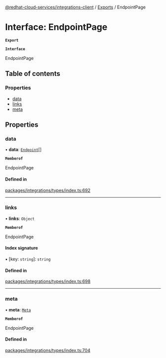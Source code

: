 [@redhat-cloud-services/integrations-client](../README.md) / [Exports](../modules.md) / EndpointPage

# Interface: EndpointPage

**`Export`**

**`Interface`**

EndpointPage

## Table of contents

### Properties

- [data](EndpointPage.md#data)
- [links](EndpointPage.md#links)
- [meta](EndpointPage.md#meta)

## Properties

### data

• **data**: [`Endpoint`](Endpoint.md)[]

**`Memberof`**

EndpointPage

#### Defined in

[packages/integrations/types/index.ts:692](https://github.com/RedHatInsights/javascript-clients/blob/master/packages/integrations/types/index.ts#L692)

___

### links

• **links**: `Object`

**`Memberof`**

EndpointPage

#### Index signature

▪ [key: `string`]: `string`

#### Defined in

[packages/integrations/types/index.ts:698](https://github.com/RedHatInsights/javascript-clients/blob/master/packages/integrations/types/index.ts#L698)

___

### meta

• **meta**: [`Meta`](Meta.md)

**`Memberof`**

EndpointPage

#### Defined in

[packages/integrations/types/index.ts:704](https://github.com/RedHatInsights/javascript-clients/blob/master/packages/integrations/types/index.ts#L704)
